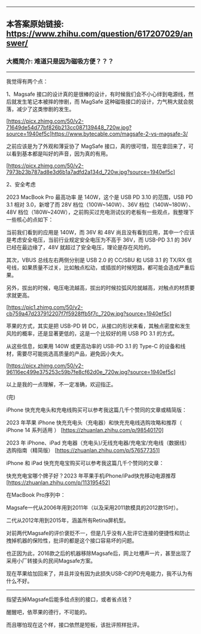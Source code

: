 ----------------------------------------
## 本答案原始链接: https://www.zhihu.com/question/617207029/answer/
### 大概简介: 难道只是因为磁吸方便？？？
----------------------------------------
我觉得有两个点：

1、Magsafe 接口的设计真的是很棒的设计，有时候我们会不小心绊到电源线，然后就发生笔记本被摔的惨剧，而 MagSafe 这种磁吸接口的设计，力气稍大就会脱落，减少了这类惨剧的发生。

[https://picx.zhimg.com/50/v2-71649de54d77bf826b213cc087139448_720w.jpg?source=1940ef5c]https://www.bytecable.com/magsafe-2-vs-magsafe-3/

之前应该是为了外观和薄妥协了 MagSafe 接口，真的很可惜，现在拿回来了，可以看到基本都是叫好的声音，因为真的有用。

[https://picx.zhimg.com/50/v2-7973b23b787ad8e3d6b1a7adfd2a134d_720w.jpg?source=1940ef5c]




2、安全考虑

2023 MacBook Pro 最高功率 是 140W，这个是 USB PD 3.10 的范围，USB PD 3.1 相对 3.0，新增了而 28V 档位（100W~140W）、36V 档位（140W~180W）、48V 档位（180W~240W），之前购买过充电测试仪的老板有一些观点，我整理下一些核心的点如下：

当前我们看到的应用是 140W，而 36V 和 48V 尚且没有看到应用，其中一个应该是考虑安全电压，当前行业规定安全电压为不高于 36V，而 USB-PD 3.1 的 36V 已经在最边缘了，48V 就超过了安全电压，理论是存在风险的。

其次，VBUS 总线左右两侧分别是 USB 2.0 的 CC/SBU 和 USB 3.1 的 TX/RX 信号线，如果质量不过关，比如触点松动，或插拔的时候短路，都可能会造成严重后果。

另外，拔出的时候，电压电流越高，拔出的时候拉弧风险就越高，对触点的材质要求就更高。

[https://pic1.zhimg.com/50/v2-cb759a47d237912207f7f5928ffb5f7c_720w.jpg?source=1940ef5c]

苹果的方式，其实是把 USB-PD 转 DC，从接口的形状来看，其触点密度和发生风险的概率，还是显著更低的，这是一个比较好的用 USB PD 3.1 的方式。

从这些信息，如果用 140W 或更高功率的 USB-PD 3.1 的 Type-C 的设备和线材，需要尽可能挑选高质量的产品，避免因小失大。

[https://picx.zhimg.com/50/v2-96116ec499e375253c59b7fe8cf62d0e_720w.jpg?source=1940ef5c]

以上是我的一点理解，不一定准确，欢迎指正。

(完)

iPhone 快充充电头和充电线购买可以参考我这篇几千个赞同的文章或精简版：

2023 年苹果 iPhone 快充充电头（充电器）和快充充电线选购攻略和推荐（ iPhone 14 系列适用 ） [https://zhuanlan.zhihu.com/p/98540170]

2023 年 iPhone、iPad 充电器（充电头)/无线充电器/充电宝/充电线（数据线）选购指南（精简版） [https://zhuanlan.zhihu.com/p/576577351]

iPhone 和 iPad 快充充电宝购买可以参考我这篇几千个赞同的文章：

快充充电宝哪个牌子好？2023 年苹果手机iPhone/iPad快充移动电源推荐 [https://zhuanlan.zhihu.com/p/113195452]

在MacBook Pro序列中：

Magsafe一代从2006年用到2011年（以及采用2011款模具的2012款15吋）。

二代从2012年用到2015年，涵盖所有Retina屏机型。

对前两代Magsafe的评价褒贬不一，但是几乎没有人批评它连接的便捷性和防止拽掉机器的保险性，批评的都是这个接口容易坏的问题。

也正因为此，2016款之后的机器移除Magsafe后，网上吐槽声一片，甚至出现了采用小厂转接头的民间Magsafe方案。

现在苹果给加回来了，并且并没有因为此损失USB-C的PD充电能力，我不认为有什么不好。

----------------------------------------

指望去掉Magsafe后能多给点别的接口，或者省点钱？

醒醒吧，依苹果的德行，不可能的。

而且哪怕现在这个样，接口依然是短板，该批评照样批评。